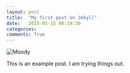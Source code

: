 ```yaml
---
layout: post
title:  "My first post on Jekyll"
date:   2015-05-15 00:19:30
categories: 
comments: True
---
```


![Moody](https://cloud.githubusercontent.com/assets/12274440/7627374/674042d8-fa34-11e4-80c1-c37657f0bbf6.png)

This is an example post. I am trying things out.


